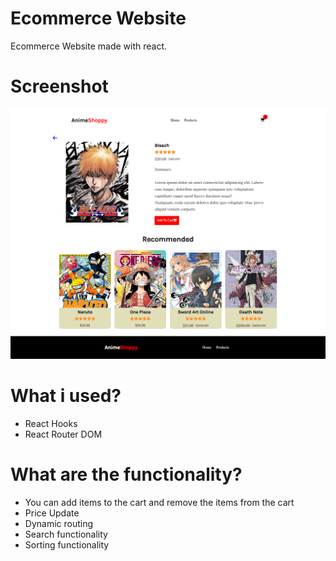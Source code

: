 # Ecommerce Website
Ecommerce Website made with react.

# Screenshot
![ScreenShot](https://github.com/Buddha0/Ecommerce-/blob/main/public/images/screenshot.png)

# What i used?
- React Hooks
- React Router DOM

# What are the functionality?
- You can add items to the cart and remove the items from the cart
- Price Update
- Dynamic routing
- Search functionality 
- Sorting functionality




